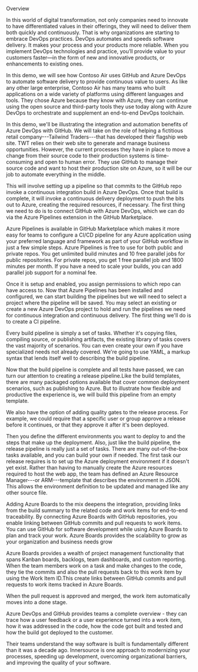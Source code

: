 
Overview

In this world of digital transformation, not only companies need to innovate to have differentiated values in their offerings, they will need to deliver them both quickly and continuously. That is why organizations are starting to embrace DevOps practices. DevOps automates and speeds software delivery. It makes your process and your products more reliable. When you implement DevOps technologies and practice, you’ll provide value to your customers faster—in the form of new and innovative products, or enhancements to existing ones.

In this demo, we will see how Contoso Air uses GitHub and Azure DevOps to automate software delivery to provide continuous value to users. As like any other large enterprise, Contoso Air has many teams who built applications on a wide variety of platforms using different languages and tools. They chose Azure because they know with Azure, they can continue using the open source and third-party tools they use today along with Azure DevOps to orchestrate and supplement an end-to-end DevOps toolchain.

In this demo, we'll be illustrating the integration and automation benefits of Azure DevOps with GitHub. We will take on the role of helping a fictitious retail company---Tailwind Traders---that has developed their flagship web site. TWT relies on their web site to generate and manage business opportunities. However, the current processes they have in place to move a change from their source code to their production systems is time-consuming and open to human error. They use GitHub to manage their source code and want to host their production site on Azure, so it will be our job to automate everything in the middle.

This will involve setting up a pipeline so that commits to the GitHub repo invoke a continuous integration build in Azure DevOps. Once that build is complete, it will invoke a continuous delivery deployment to push the bits out to Azure, creating the required resources, if necessary. The first thing we need to do is to connect GitHub with Azure DevOps, which we can do via the Azure Pipelines extension in the GitHub Marketplace.

Azure Pipelines is available in GitHub Marketplace which makes it  more easy for teams to configure a CI/CD pipeline for any Azure application using your preferred language and framework as part of your GitHub workflow in just a few simple steps.  Azure Pipelines is free to use for both public and private repos. You get unlimited build minutes and 10 free parallel jobs for public repositories. For private repos, you get 1 free parallel job and 1800 minutes per month. If you have a need to scale your builds, you can add parallel job support for a nominal fee.

Once it is setup and enabled, you assign permissions to which repo can have access to. Now that Azure Pipelines has been installed and configured, we can start building the pipelines but we will need to select a project where the pipeline will be saved. You may select an existing or create a new Azure DevOps project to hold and run the pipelines we need for continuous integration and continuous delivery. The first thing we'll do is to create a CI pipeline.

Every build pipeline is simply a set of tasks. Whether it's copying files, compiling source, or publishing artifacts, the existing library of tasks covers the vast majority of scenarios. You can even create your own if you have specialized needs not already covered. We're going to use YAML, a markup syntax that lends itself well to describing the build pipeline. 

Now that the build pipeline is complete and all tests have passed, we can turn our attention to creating a release pipeline.Like the build templates, there are many packaged options available that cover common deployment scenarios, such as publishing to Azure. But to illustrate how flexible and productive the experience is, we will build this pipeline from an empty template.

We also have the option of adding quality gates to the release process. For example, we could require that a specific user or group approve a release before it continues, or that they approve it after it's been deployed. 

Then you define the different environments you want to deploy to and the steps that make up the deployment. Also, just like the build pipeline, the release pipeline is really just a set of tasks. There are many out-of-the-box tasks available, and you can build your own if needed. The first task our release requires is to set up the Azure deployment environment if it doesn't yet exist. Rather than having to manually create the Azure resources required to host the web app, the team has defined an Azure Resource Manager---or ARM---template that describes the environment in JSON. This allows the environment definition to be updated and managed like any other source file. 

Adding Azure Boards to the mix deepens the integration, providing links from the build summary to the related code and work items for end-to-end traceability. By connecting Azure Boards with GitHub repositories, you enable linking between GitHub commits and pull requests to work items. You can use GitHub for software development while using Azure Boards to plan and track your work. Azure Boards provides the scalability to grow as your organization and business needs grow

Azure Boards provides a wealth of project management functionality that spans Kanban boards, backlogs, team dashboards, and custom reporting. When the team members work on a task and make changes to the code, they tie the commits and also the pull requests back to this work item by using the Work Item ID.This create links between GitHub commits and pull requests to work items tracked in Azure Boards. 

When the pull request is approved and merged, the work item automatically moves into a done stage. 

Azure DevOps and GitHub provides teams a complete overview - they can trace how a user feedback or a user experience turned into a work item, how it was addressed in the code, how the code got built and tested and how the build got deployed to the customer. 

Their teams understand the way software is built is fundamentally different than it was a decade ago. Innersource is one approach to modernizing your processes, speeding up development, overcoming organizational barriers, and improving the quality of your software. 



